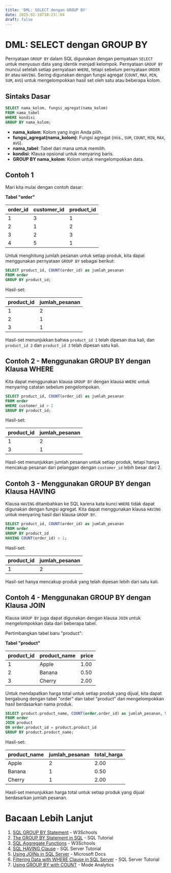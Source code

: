 ```yaml
---
title: 'DML: SELECT dengan GROUP BY'
date: 2025-02-18T18:23::04
draft: false
---
```


# DML: SELECT dengan GROUP BY

Pernyataan `GROUP BY` dalam SQL digunakan dengan pernyataan `SELECT` untuk menyusun data yang identik menjadi kelompok. Pernyataan `GROUP BY` muncul setelah setiap pernyataan `WHERE`, tetapi sebelum pernyataan `ORDER BY` atau `HAVING`. Sering digunakan dengan fungsi agregat (`COUNT`, `MAX`, `MIN`, `SUM`, `AVG`) untuk mengelompokkan hasil set oleh satu atau beberapa kolom.

## Sintaks Dasar

```sql
SELECT nama_kolom, fungsi_agregat(nama_kolom)
FROM nama_tabel
WHERE kondisi
GROUP BY nama_kolom;
```

- **nama_kolom**: Kolom yang ingin Anda pilih.
- **fungsi_agregat(nama_kolom)**: Fungsi agregat (mis., `SUM`, `COUNT`, `MIN`, `MAX`, `AVG`).
- **nama_tabel**: Tabel dari mana untuk memilih.
- **kondisi**: Klausa opsional untuk menyaring baris.
- **GROUP BY nama_kolom**: Kolom untuk mengelompokkan data.

## Contoh 1

Mari kita mulai dengan contoh dasar:

**Tabel "order"**

| order_id | customer_id | product_id |
| -------- | ----------- | ---------- |
| 1        | 3           | 1          |
| 2        | 1           | 2          |
| 3        | 2           | 3          |
| 4        | 5           | 1          |

Untuk menghitung jumlah pesanan untuk setiap produk, kita dapat menggunakan pernyataan `GROUP BY` sebagai berikut:

```sql
SELECT product_id, COUNT(order_id) as jumlah_pesanan
FROM order
GROUP BY product_id;
```

Hasil-set:

| product_id | jumlah_pesanan |
| ---------- | -------------- |
| 1          | 2              |
| 2          | 1              |
| 3          | 1              |

Hasil-set menunjukkan bahwa `product_id 1` telah dipesan dua kali, dan `product_id 2` dan `product_id 3` telah dipesan satu kali.

## Contoh 2 - Menggunakan GROUP BY dengan Klausa WHERE

Kita dapat menggunakan klausa `GROUP BY` dengan klausa `WHERE` untuk menyaring catatan sebelum pengelompokan.

```sql
SELECT product_id, COUNT(order_id) as jumlah_pesanan
FROM order
WHERE customer_id > 2
GROUP BY product_id;
```

Hasil-set:

| product_id | jumlah_pesanan |
| ---------- | -------------- |
| 1          | 2              |
| 3          | 1              |

Hasil-set menunjukkan jumlah pesanan untuk setiap produk, tetapi hanya mencakup pesanan dari pelanggan dengan `customer_id` lebih besar dari 2.

## Contoh 3 - Menggunakan GROUP BY dengan Klausa HAVING

Klausa `HAVING` ditambahkan ke SQL karena kata kunci `WHERE` tidak dapat digunakan dengan fungsi agregat. Kita dapat menggunakan klausa `HAVING` untuk menyaring hasil dari klausa `GROUP BY`.

```sql
SELECT product_id, COUNT(order_id) as jumlah_pesanan
FROM order
GROUP BY product_id
HAVING COUNT(order_id) > 1;
```

Hasil-set:

| product_id | jumlah_pesanan |
| ---------- | -------------- |
| 1          | 2              |

Hasil-set hanya mencakup produk yang telah dipesan lebih dari satu kali.

## Contoh 4 - Menggunakan GROUP BY dengan Klausa JOIN

Klausa `GROUP BY` juga dapat digunakan dengan klausa `JOIN` untuk mengelompokkan data dari beberapa tabel.

Pertimbangkan tabel baru "product":

**Tabel "product"**

| product_id | product_name | price |
| ---------- | ------------ | ----- |
| 1          | Apple        | 1.00  |
| 2          | Banana       | 0.50  |
| 3          | Cherry       | 2.00  |

Untuk mendapatkan harga total untuk setiap produk yang dijual, kita dapat bergabung dengan tabel "order" dan tabel "product" dan mengelompokkan hasil berdasarkan nama produk.

```sql
SELECT product.product_name, COUNT(order.order_id) as jumlah_pesanan, SUM(product.price) as total_harga
FROM order
JOIN product
ON order.product_id = product.product_id
GROUP BY product.product_name;
```

Hasil-set:

| product_name | jumlah_pesanan | total_harga |
| ------------ | -------------- | ----------- |
| Apple        | 2              | 2.00        |
| Banana       | 1              | 0.50        |
| Cherry       | 1              | 2.00        |

Hasil-set menunjukkan harga total untuk setiap produk yang dijual berdasarkan jumlah pesanan.

# Bacaan Lebih Lanjut

1. [SQL GROUP BY Statement](https://www.w3schools.com/sql/sql_groupby.asp) - W3Schools
2. [The GROUP BY Statement in SQL](https://www.sqltutorial.org/sql-group-by/) - SQL Tutorial
3. [SQL Aggregate Functions](https://www.w3schools.com/sql/sql_count_avg_sum.asp) - W3Schools
4. [SQL HAVING Clause](https://www.sqlservertutorial.net/sql-server-basics/sql-server-having/) - SQL Server Tutorial
5. [Using JOINs in SQL Server](https://docs.microsoft.com/en-us/sql/t-sql/queries/select-transact-sql?view=sql-server-ver15#using-joins) - Microsoft Docs
6. [Filtering Data with WHERE Clause in SQL Server](https://www.sqlservertutorial.net/sql-server-basics/sql-server-where/) - SQL Server Tutorial
7. [Using GROUP BY with COUNT](https://mode.com/sql-tutorial/sql-group-by/) - Mode Analytics
